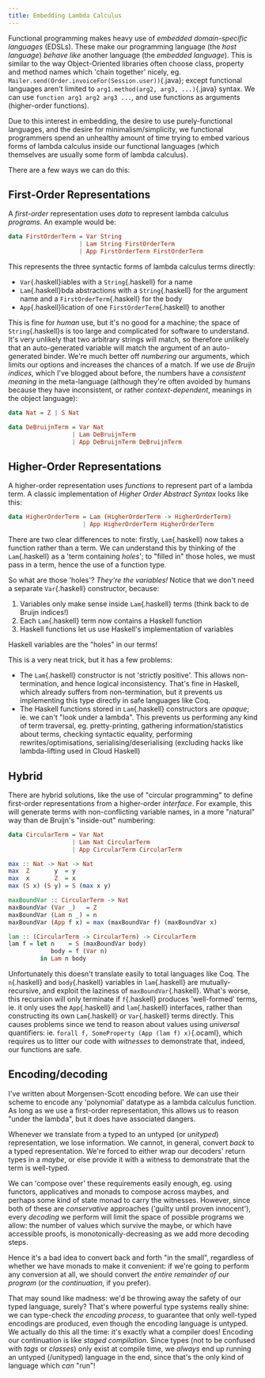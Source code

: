 ```yaml
---
title: Embedding Lambda Calculus
---
```


Functional programming makes heavy use of *embedded domain-specific languages* (EDSLs). These make our programming language (the *host language*) *behave like* another language (the *embedded language*). This is similar to the way Object-Oriented libraries often choose class, property and method names which 'chain together' nicely, eg. `Mailer.send(Order.invoiceFor(Session.user))`{.java}; except functional languages aren't limited to `arg1.method(arg2, arg3, ...)`{.java} syntax. We can use `function arg1 arg2 arg3 ...`, and use functions as arguments (higher-order functions).

Due to this interest in embedding, the desire to use purely-functional languages, and the desire for minimalism/simplicity, we functional programmers spend an unhealthy amount of time trying to embed various forms of lambda calculus inside our functional languages (which themselves are usually some form of lambda calculus).

There are a few ways we can do this:

## First-Order Representations ##

A *first-order* representation uses *data* to represent lambda calculus *programs*. An example would be:

```haskell
data FirstOrderTerm = Var String
                    | Lam String FirstOrderTerm
                    | App FirstOrderTerm FirstOrderTerm
```

This represents the three syntactic forms of lambda calculus terms directly:

 - `Var`{.haskell}iables with a `String`{.haskell} for a name
 - `Lam`{.haskell}bda abstractions with a `String`{.haskell} for the argument name and a `FirstOrderTerm`{.haskell} for the body
 - `App`{.haskell}lication of one `FirstOrderTerm`{.haskell} to another

This is fine for *human* use, but it's no good for a machine; the space of `String`{.haskell}s is too large and complicated for software to understand. It's very unlikely that two arbitrary strings will match, so therefore unlikely that an auto-generated variable will match the argument of an auto-generated binder. We're much better off *numbering* our arguments, which limits our options and increases the chances of a match. If we use *de Bruijn indices*, which I've blogged about before, the numbers have a *consistent meaning* in the meta-language (although they're often avoided by humans because they have inconsistent, or rather *context-dependent*, meanings in the object language):

```haskell
data Nat = Z | S Nat

data DeBruijnTerm = Var Nat
                  | Lam DeBruijnTerm
                  | App DeBruijnTerm DeBruijnTerm
```

## Higher-Order Representations ##

A higher-order representation uses *functions* to represent part of a lambda term. A classic implementation of *Higher Order Abstract Syntax* looks like this:

```haskell
data HigherOrderTerm = Lam (HigherOrderTerm -> HigherOrderTerm)
                     | App HigherOrderTerm HigherOrderTerm
```

There are two clear differences to note: firstly, `Lam`{.haskell} now takes a function rather than a term. We can understand this by thinking of the `Lam`{.haskell} as a 'term containing *holes*'; to "filled in" those holes, we must pass in a term, hence the use of a function type.

So what are those 'holes'? *They're the variables!* Notice that we don't need a separate `Var`{.haskell} constructor, because:

 1) Variables only make sense inside `Lam`{.haskell} terms (think back to de Bruijn indices!)
 2) Each `Lam`{.haskell} term now contains a Haskell function
 3) Haskell functions let us use Haskell's implementation of variables

Haskell variables are the "holes" in our terms!

This is a very neat trick, but it has a few problems:

 - The `Lam`{.haskell} constructor is not 'strictly positive'. This allows non-termination, and hence logical inconsistency. That's fine in Haskell, which already suffers from non-termination, but it prevents us implementing this type directly in safe languages like Coq.
 - The Haskell functions stored in `Lam`{.haskell} constructors are *opaque*; ie. we can't "look under a lambda". This prevents us performing any kind of term traversal, eg. pretty-printing, gathering information/statistics about terms, checking syntactic equality, performing rewrites/optimisations, serialising/deserialising (excluding hacks like lambda-lifting used in Cloud Haskell)

## Hybrid ##

There are hybrid solutions, like the use of "circular programming" to define first-order representations from a higher-order *interface*. For example, this will generate terms with non-conflicting variable names, in a more "natural" way than de Bruijn's "inside-out" numbering:

```haskell
data CircularTerm = Var Nat
                  | Lam Nat CircularTerm
                  | App CircularTerm CircularTerm

max :: Nat -> Nat -> Nat
max  Z       y  = y
max  x       Z  = x
max (S x) (S y) = S (max x y)

maxBoundVar :: CircularTerm -> Nat
maxBoundVar (Var _)   = Z
maxBoundVar (Lam n _) = n
maxBoundVar (App f x) = max (maxBoundVar f) (maxBoundVar x)

lam :: (CircularTerm -> CircularTerm) -> CircularTerm
lam f = let n    = S (maxBoundVar body)
            body = f (Var n)
         in Lam n body
```

Unfortunately this doesn't translate easily to total languages like Coq. The `n`{.haskell} and `body`{.haskell} variables in `lam`{.haskell} are mutually-recursive, and exploit the laziness of `maxBoundVar`{.haskell}. What's worse, this recursion will only terminate if `f`{.haskell} produces 'well-formed' terms, ie. it only uses the `App`{.haskell} and `lam`{.haskell} interfaces, rather than constructing its own `Lam`{.haskell} or `Var`{.haskell} terms directly. This causes problems since we tend to reason about values using *universal* quantifiers: ie. `forall f, SomeProperty (App (lam f) x)`{.ocaml}, which requires us to litter our code with *witnesses* to demonstrate that, indeed, our functions are safe.

## Encoding/decoding ##

I've written about Morgensen-Scott encoding before. We can use their scheme to encode any 'polynomial' datatype as a lambda calculus function. As long as we use a first-order representation, this allows us to reason "under the lambda", but it does have associated dangers.

Whenever we translate from a typed to an untyped (or *unityped*) representation, we lose information. We cannot, in general, convert *back* to a typed representation. We're forced to either wrap our decoders' return types in a *maybe*, or else provide it with a witness to demonstrate that the term is well-typed.

We can 'compose over' these requirements easily enough, eg. using functors, applicatives and monads to compose across maybes, and perhaps some kind of state monad to carry the witnesses. However, since both of these are *conservative* approaches ('guilty until proven innocent'), every *decoding* we perform will limit the space of possible programs we allow: the number of values which survive the maybe, or which have accessible proofs, is monotonically-decreasing as we add more decoding steps.

Hence it's a bad idea to convert back and forth "in the small", regardless of whether we have monads to make it convenient: if we're going to perform any conversion at all, we should convert *the entire remainder of our program* (or the *continuation*, if you prefer).

That may sound like madness: we'd be throwing away the safety of our typed language, surely? That's where powerful type systems really shine: we can type-check *the encoding process*, to guarantee that only well-typed encodings are produced, even though the encoding language is untyped. We actually do this all the time: it's exactly what a compiler does! Encoding our continuation is like *staged compilation*. Since types (not to be confused with *tags* or *classes*) only exist at compile time, we *always* end up running an untyped (/unityped) language in the end, since that's the only kind of language which *can* "run"!
